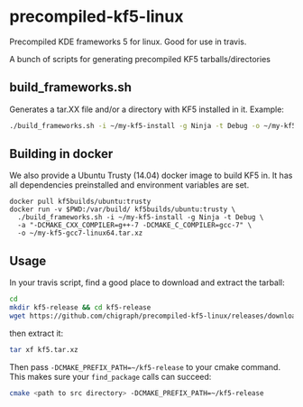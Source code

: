 # precompiled-kf5-linux

Precompiled KDE frameworks 5 for linux. Good for use in travis.

A bunch of scripts for generating precompiled KF5 tarballs/directories

## build_frameworks.sh
Generates a tar.XX file and/or a directory with KF5 installed in it. Example:

```bash
./build_frameworks.sh -i ~/my-kf5-install -g Ninja -t Debug -o ~/my-kf5-tarball.tar.xz
```

## Building in docker

We also provide a Ubuntu Trusty (14.04) docker image to build KF5 in. It has all
dependencies preinstalled and environment variables are set.

```
docker pull kf5builds/ubuntu:trusty
docker run -v $PWD:/var/build/ kf5builds/ubuntu:trusty \
  ./build_frameworks.sh -i ~/my-kf5-install -g Ninja -t Debug \
  -a "-DCMAKE_CXX_COMPILER=g++-7 -DCMAKE_C_COMPILER=gcc-7" \
  -o ~/my-kf5-gcc7-linux64.tar.xz
```

## Usage

In your travis script, find a good place to download and extract the tarball:

```bash
cd
mkdir kf5-release && cd kf5-release
wget https://github.com/chigraph/precompiled-kf5-linux/releases/download/precompiled/kf5-gcc6-linux64-release.tar.xz -O kf5.tar.xz
```

then extract it:

```bash
tar xf kf5.tar.xz
```

Then pass `-DCMAKE_PREFIX_PATH=~/kf5-release` to your cmake command.
This makes sure your `find_package` calls can succeed:

```bash
cmake <path to src directory> -DCMAKE_PREFIX_PATH=~/kf5-release
```

